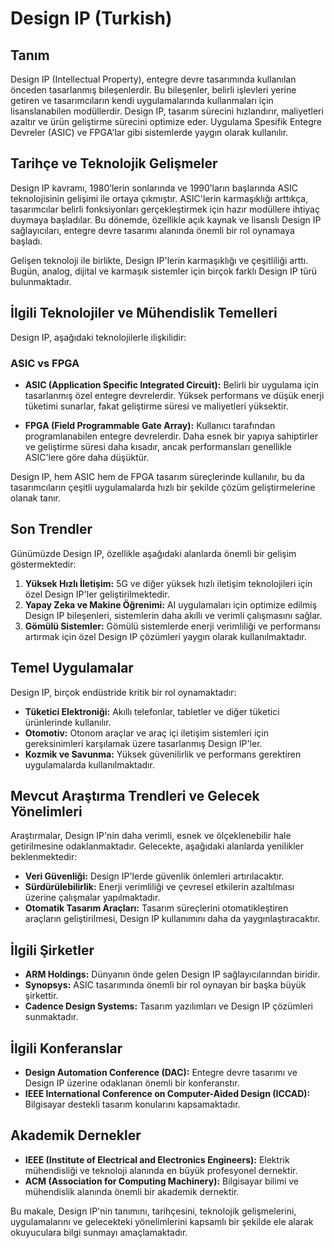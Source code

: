 # Design IP (Turkish)

## Tanım

Design IP (Intellectual Property), entegre devre tasarımında kullanılan önceden tasarlanmış bileşenlerdir. Bu bileşenler, belirli işlevleri yerine getiren ve tasarımcıların kendi uygulamalarında kullanmaları için lisanslanabilen modüllerdir. Design IP, tasarım sürecini hızlandırır, maliyetleri azaltır ve ürün geliştirme sürecini optimize eder. Uygulama Spesifik Entegre Devreler (ASIC) ve FPGA'lar gibi sistemlerde yaygın olarak kullanılır.

## Tarihçe ve Teknolojik Gelişmeler

Design IP kavramı, 1980’lerin sonlarında ve 1990’ların başlarında ASIC teknolojisinin gelişimi ile ortaya çıkmıştır. ASIC'lerin karmaşıklığı arttıkça, tasarımcılar belirli fonksiyonları gerçekleştirmek için hazır modüllere ihtiyaç duymaya başladılar. Bu dönemde, özellikle açık kaynak ve lisanslı Design IP sağlayıcıları, entegre devre tasarımı alanında önemli bir rol oynamaya başladı. 

Gelişen teknoloji ile birlikte, Design IP'lerin karmaşıklığı ve çeşitliliği arttı. Bugün, analog, dijital ve karmaşık sistemler için birçok farklı Design IP türü bulunmaktadır.

## İlgili Teknolojiler ve Mühendislik Temelleri

Design IP, aşağıdaki teknolojilerle ilişkilidir:

### ASIC vs FPGA

- **ASIC (Application Specific Integrated Circuit):** Belirli bir uygulama için tasarlanmış özel entegre devrelerdir. Yüksek performans ve düşük enerji tüketimi sunarlar, fakat geliştirme süresi ve maliyetleri yüksektir.
  
- **FPGA (Field Programmable Gate Array):** Kullanıcı tarafından programlanabilen entegre devrelerdir. Daha esnek bir yapıya sahiptirler ve geliştirme süresi daha kısadır, ancak performansları genellikle ASIC'lere göre daha düşüktür. 

Design IP, hem ASIC hem de FPGA tasarım süreçlerinde kullanılır, bu da tasarımcıların çeşitli uygulamalarda hızlı bir şekilde çözüm geliştirmelerine olanak tanır.

## Son Trendler

Günümüzde Design IP, özellikle aşağıdaki alanlarda önemli bir gelişim göstermektedir:

1. **Yüksek Hızlı İletişim:** 5G ve diğer yüksek hızlı iletişim teknolojileri için özel Design IP'ler geliştirilmektedir.
2. **Yapay Zeka ve Makine Öğrenimi:** AI uygulamaları için optimize edilmiş Design IP bileşenleri, sistemlerin daha akıllı ve verimli çalışmasını sağlar.
3. **Gömülü Sistemler:** Gömülü sistemlerde enerji verimliliği ve performansı artırmak için özel Design IP çözümleri yaygın olarak kullanılmaktadır.

## Temel Uygulamalar

Design IP, birçok endüstride kritik bir rol oynamaktadır:

- **Tüketici Elektroniği:** Akıllı telefonlar, tabletler ve diğer tüketici ürünlerinde kullanılır.
- **Otomotiv:** Otonom araçlar ve araç içi iletişim sistemleri için gereksinimleri karşılamak üzere tasarlanmış Design IP'ler.
- **Kozmik ve Savunma:** Yüksek güvenilirlik ve performans gerektiren uygulamalarda kullanılmaktadır.

## Mevcut Araştırma Trendleri ve Gelecek Yönelimleri

Araştırmalar, Design IP'nin daha verimli, esnek ve ölçeklenebilir hale getirilmesine odaklanmaktadır. Gelecekte, aşağıdaki alanlarda yenilikler beklenmektedir:

- **Veri Güvenliği:** Design IP'lerde güvenlik önlemleri artırılacaktır.
- **Sürdürülebilirlik:** Enerji verimliliği ve çevresel etkilerin azaltılması üzerine çalışmalar yapılmaktadır.
- **Otomatik Tasarım Araçları:** Tasarım süreçlerini otomatikleştiren araçların geliştirilmesi, Design IP kullanımını daha da yaygınlaştıracaktır.

## İlgili Şirketler

- **ARM Holdings:** Dünyanın önde gelen Design IP sağlayıcılarından biridir.
- **Synopsys:** ASIC tasarımında önemli bir rol oynayan bir başka büyük şirkettir.
- **Cadence Design Systems:** Tasarım yazılımları ve Design IP çözümleri sunmaktadır.

## İlgili Konferanslar

- **Design Automation Conference (DAC):** Entegre devre tasarımı ve Design IP üzerine odaklanan önemli bir konferanstır.
- **IEEE International Conference on Computer-Aided Design (ICCAD):** Bilgisayar destekli tasarım konularını kapsamaktadır.

## Akademik Dernekler

- **IEEE (Institute of Electrical and Electronics Engineers):** Elektrik mühendisliği ve teknoloji alanında en büyük profesyonel dernektir.
- **ACM (Association for Computing Machinery):** Bilgisayar bilimi ve mühendislik alanında önemli bir akademik dernektir.

Bu makale, Design IP'nin tanımını, tarihçesini, teknolojik gelişmelerini, uygulamalarını ve gelecekteki yönelimlerini kapsamlı bir şekilde ele alarak okuyuculara bilgi sunmayı amaçlamaktadır.